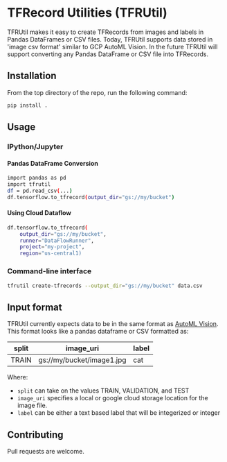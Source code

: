 # TFRecord Utilities (TFRUtil)

TFRUtil makes it easy to create TFRecords from images and labels in 
Pandas DataFrames or CSV files.
Today, TFRUtil supports data stored in 'image csv format' similar to 
GCP AutoML Vision. 
In the future TFRUtil will support converting any Pandas DataFrame or CSV 
file into TFRecords. 

## Installation

From the top directory of the repo, run the following command:

```bash
pip install .
```

## Usage

### IPython/Jupyter

#### Pandas DataFrame Conversion

```bash
import pandas as pd
import tfrutil
df = pd.read_csv(...)
df.tensorflow.to_tfrecord(output_dir="gs://my/bucket")
```

#### Using Cloud Dataflow

```bash
df.tensorflow.to_tfrecord(
    output_dir="gs://my/bucket",
    runner="DataFlowRunner",
    project="my-project",
    region="us-central1)
```

### Command-line interface

```bash
tfrutil create-tfrecords --output_dir="gs://my/bucket" data.csv
```

## Input format

TFRUtil currently expects data to be in the same format as [AutoML Vision](https://cloud.google.com/vision/automl/docs/prepare).  This format looks like a pandas dataframe or CSV formatted as:

| split | image_uri                 | label |
|-------|---------------------------|-------|
| TRAIN | gs://my/bucket/image1.jpg | cat   |

Where:
* `split` can take on the values TRAIN, VALIDATION, and TEST
* `image_uri` specifies a local or google cloud storage location for the image file. 
* `label` can be either a text based label that will be integerized or integer

## Contributing

Pull requests are welcome. 
